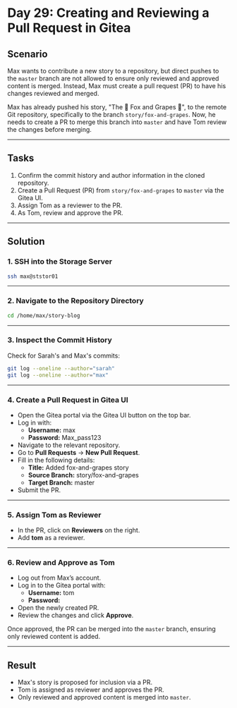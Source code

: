 # Day 29: Creating and Reviewing a Pull Request in Gitea

## Scenario

Max wants to contribute a new story to a repository, but direct pushes to the `master` branch are not allowed to ensure only reviewed and approved content is merged. Instead, Max must create a pull request (PR) to have his changes reviewed and merged.

Max has already pushed his story, "The 🦊 Fox and Grapes 🍇", to the remote Git repository, specifically to the branch `story/fox-and-grapes`. Now, he needs to create a PR to merge this branch into `master` and have Tom review the changes before merging.

---

## Tasks

1. Confirm the commit history and author information in the cloned repository.
2. Create a Pull Request (PR) from `story/fox-and-grapes` to `master` via the Gitea UI.
3. Assign Tom as a reviewer to the PR.
4. As Tom, review and approve the PR.

---

## Solution

### 1. SSH into the Storage Server

```bash
ssh max@ststor01
```

---

### 2. Navigate to the Repository Directory

```bash
cd /home/max/story-blog
```

---

### 3. Inspect the Commit History

Check for Sarah's and Max's commits:

```bash
git log --oneline --author="sarah"
git log --oneline --author="max"
```

---

### 4. Create a Pull Request in Gitea UI

- Open the Gitea portal via the Gitea UI button on the top bar.
- Log in with:
  - **Username:** max
  - **Password:** Max_pass123
- Navigate to the relevant repository.
- Go to **Pull Requests** → **New Pull Request**.
- Fill in the following details:
  - **Title:** Added fox-and-grapes story
  - **Source Branch:** story/fox-and-grapes
  - **Target Branch:** master
- Submit the PR.

---

### 5. Assign Tom as Reviewer

- In the PR, click on **Reviewers** on the right.
- Add **tom** as a reviewer.

---

### 6. Review and Approve as Tom

- Log out from Max’s account.
- Log in to the Gitea portal with:
  - **Username:** tom
  - **Password:** 
- Open the newly created PR.
- Review the changes and click **Approve**.

Once approved, the PR can be merged into the `master` branch, ensuring only reviewed content is added.

---

## Result

- Max's story is proposed for inclusion via a PR.
- Tom is assigned as reviewer and approves the PR.
- Only reviewed and approved content is merged into `master`.
